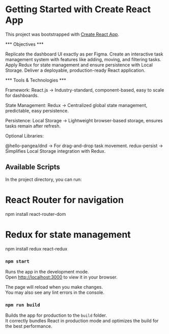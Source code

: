 # Getting Started with Create React App

This project was bootstrapped with [Create React App](https://github.com/facebook/create-react-app). 

*** Objectives *** 

Replicate the dashboard UI exactly as per Figma.
Create an interactive task management system with features like adding, moving, and filtering tasks.
Apply Redux for state management and ensure persistence with Local Storage.
Deliver a deployable, production-ready React application.

*** Tools & Technologies *** 

Framework: React.js
→ Industry-standard, component-based, easy to scale for dashboards.

State Management: Redux
→ Centralized global state management, predictable, easy persistence.

Persistence: Local Storage
→ Lightweight browser-based storage, ensures tasks remain after refresh.

Optional Libraries:

@hello-pangea/dnd → For drag-and-drop task movement.
redux-persist → Simplifies Local Storage integration with Redux.

## Available Scripts

In the project directory, you can run:

# React Router for navigation
npm install react-router-dom

# Redux for state management
npm install redux react-redux

### `npm start`

Runs the app in the development mode.\
Open [http://localhost:3000](http://localhost:3000) to view it in your browser.

The page will reload when you make changes.\
You may also see any lint errors in the console.


### `npm run build`

Builds the app for production to the `build` folder.\
It correctly bundles React in production mode and optimizes the build for the best performance.












